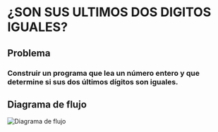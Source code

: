 # ¿SON SUS ULTIMOS DOS DIGITOS IGUALES?
## Problema
### Construir un programa que lea un número entero y que determine si sus dos últimos dígitos son iguales.
## Diagrama de flujo
![Diagrama de flujo]()
